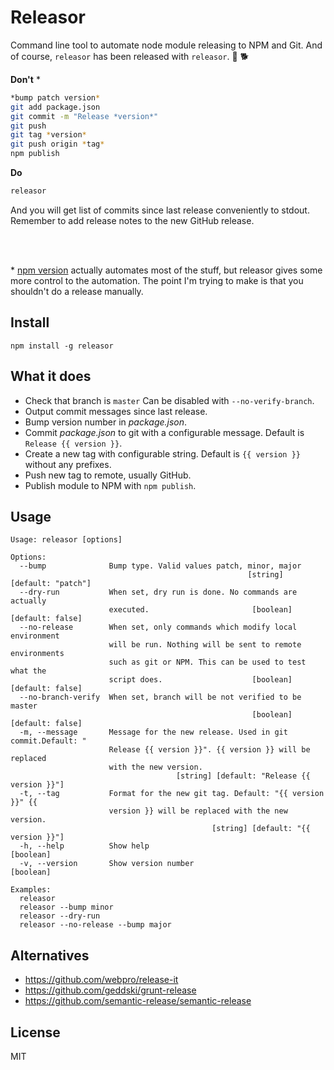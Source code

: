# Releasor

Command line tool to automate node module releasing to NPM and Git. And of course,
`releasor` has been released with `releasor`. :stew: :dog2:

**Don't** \*

```bash
*bump patch version*
git add package.json
git commit -m "Release *version*"
git push
git tag *version*
git push origin *tag*
npm publish
```

**Do**

```bash
releasor
```

And you will get list of commits since last release conveniently to stdout.
Remember to add release notes to the new GitHub release.

<br>
<br>

\* [npm version](https://docs.npmjs.com/cli/version) actually automates most of
the stuff, but releasor gives some more control to the automation. The point
I'm trying to make is that you shouldn't do a release manually.


## Install

```
npm install -g releasor
```

## What it does

* Check that branch is `master` Can be disabled with `--no-verify-branch`.
* Output commit messages since last release.
* Bump version number in *package.json*.
* Commit *package.json* to git with a configurable message. Default is `Release {{ version }}`.
* Create a new tag with configurable string. Default is `{{ version }}` without any prefixes.
* Push new tag to remote, usually GitHub.
* Publish module to NPM with `npm publish`.

## Usage

```
Usage: releasor [options]

Options:
  --bump              Bump type. Valid values patch, minor, major
                                                     [string] [default: "patch"]
  --dry-run           When set, dry run is done. No commands are actually
                      executed.                       [boolean] [default: false]
  --no-release        When set, only commands which modify local environment
                      will be run. Nothing will be sent to remote environments
                      such as git or NPM. This can be used to test what the
                      script does.                    [boolean] [default: false]
  --no-branch-verify  When set, branch will be not verified to be master
                                                      [boolean] [default: false]
  -m, --message       Message for the new release. Used in git commit.Default: "
                      Release {{ version }}". {{ version }} will be replaced
                      with the new version.
                                     [string] [default: "Release {{ version }}"]
  -t, --tag           Format for the new git tag. Default: "{{ version }}" {{
                      version }} will be replaced with the new version.
                                             [string] [default: "{{ version }}"]
  -h, --help          Show help                                        [boolean]
  -v, --version       Show version number                              [boolean]

Examples:
  releasor
  releasor --bump minor
  releasor --dry-run
  releasor --no-release --bump major
```

## Alternatives

* https://github.com/webpro/release-it
* https://github.com/geddski/grunt-release
* https://github.com/semantic-release/semantic-release

## License

MIT
